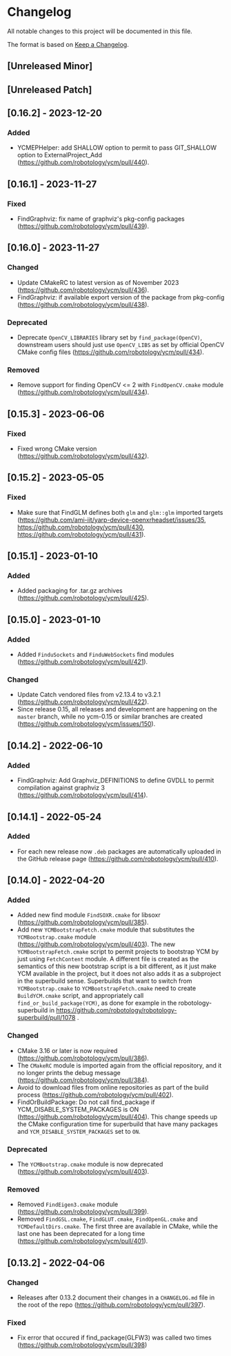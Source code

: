 # Changelog

All notable changes to this project will be documented in this file.

The format is based on [Keep a Changelog](https://keepachangelog.com/en/1.0.0/).

## [Unreleased Minor]

## [Unreleased Patch]

## [0.16.2] - 2023-12-20

### Added

* YCMEPHelper: add SHALLOW option to permit to pass GIT_SHALLOW option to ExternalProject_Add (https://github.com/robotology/ycm/pull/440).

## [0.16.1] - 2023-11-27

### Fixed

* FindGraphviz: fix name of graphviz's pkg-config packages (https://github.com/robotology/ycm/pull/439).

## [0.16.0] - 2023-11-27

### Changed

* Update CMakeRC to latest version as of November 2023 (https://github.com/robotology/ycm/pull/436).
* FindGraphviz: if available export version of the package from pkg-config (https://github.com/robotology/ycm/pull/438).

### Deprecated

* Deprecate `OpenCV_LIBRARIES` library set by `find_package(OpenCV)`, downstream users should just use `OpenCV_LIBS` as set by official OpenCV CMake config files (https://github.com/robotology/ycm/pull/434).

### Removed

* Remove support for finding OpenCV <= 2 with `FindOpenCV.cmake` module (https://github.com/robotology/ycm/pull/434).

## [0.15.3] - 2023-06-06

### Fixed

* Fixed wrong CMake version (https://github.com/robotology/ycm/pull/432).

## [0.15.2] - 2023-05-05

### Fixed

* Make sure that FindGLM defines both `glm` and `glm::glm` imported targets (https://github.com/ami-iit/yarp-device-openxrheadset/issues/35, https://github.com/robotology/ycm/pull/430, https://github.com/robotology/ycm/pull/431).

## [0.15.1] - 2023-01-10

### Added

* Added packaging for .tar.gz archives (https://github.com/robotology/ycm/pull/425).


## [0.15.0] - 2023-01-10

### Added

* Added `FinduSockets` and `FinduWebSockets` find modules  (https://github.com/robotology/ycm/pull/421). 

### Changed

* Update Catch vendored files from v2.13.4 to v3.2.1 (https://github.com/robotology/ycm/pull/422).
* Since release 0.15, all releases and development are happening on the `master` branch, while no ycm-0.15 or similar branches are created (https://github.com/robotology/ycm/issues/150). 

## [0.14.2] - 2022-06-10

### Added

* FindGraphviz: Add Graphviz_DEFINITIONS to define GVDLL to permit compilation against graphviz 3 (https://github.com/robotology/ycm/pull/414).

## [0.14.1] - 2022-05-24

### Added
* For each new release now `.deb` packages are automatically uploaded in the GitHub release page (https://github.com/robotology/ycm/pull/410).

## [0.14.0] - 2022-04-20

### Added
* Added new find module `FindSOXR.cmake` for libsoxr (https://github.com/robotology/ycm/pull/385).
* Add new `YCMBootstrapFetch.cmake` module that substitutes the `YCMBootstrap.cmake` module (https://github.com/robotology/ycm/pull/403). The new `YCMBootstrapFetch.cmake` script to permit projects to bootstrap YCM by just using `FetchContent` module. A different file is created as the semantics of this new bootstrap script is a bit different, as it just make YCM available in the project, but it does not also adds it as a subproject in the superbuild sense. Superbuilds that want to switch from `YCMBootstrap.cmake` to `YCMBootstrapFetch.cmake` need to create `BuildYCM.cmake` script, and appropriately call `find_or_build_package(YCM)`, as done for example in the robotology-superbuild in https://github.com/robotology/robotology-superbuild/pull/1078 .

### Changed
* CMake 3.16 or later is now required (https://github.com/robotology/ycm/pull/386).
* The `CMakeRC` module is imported again from the official repository, and it no longer prints the debug message (https://github.com/robotology/ycm/pull/384).
* Avoid to download files from online repositories as part of the build process (https://github.com/robotology/ycm/pull/402).
* FindOrBuildPackage: Do not call find_package if YCM_DISABLE_SYSTEM_PACKAGES is ON (https://github.com/robotology/ycm/pull/404). This change speeds up the CMake configuration time for superbuild that have many packages and `YCM_DISABLE_SYSTEM_PACKAGES` set to `ON`.

### Deprecated
* The `YCMBootstrap.cmake` module is now deprecated (https://github.com/robotology/ycm/pull/403).

### Removed
* Removed `FindEigen3.cmake` module (https://github.com/robotology/ycm/pull/399).
* Removed `FindGSL.cmake`, `FindGLUT.cmake`, `FindOpenGL.cmake` and `YCMDefaultDirs.cmake`. The first three are available in CMake, while the last one has been deprecated for a long time (https://github.com/robotology/ycm/pull/401).

## [0.13.2] - 2022-04-06

### Changed
* Releases after 0.13.2 document their changes in a `CHANGELOG.md` file in the root of the repo (https://github.com/robotology/ycm/pull/397).

### Fixed
* Fix error that occured if find_package(GLFW3) was called two times (https://github.com/robotology/ycm/pull/398)
